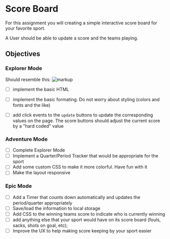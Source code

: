 # Score Board

For this assignment you will creating a simple interactive score board for your favorite sport.

A User should be able to update a score and the teams playing. 


## Objectives

### Explorer Mode

Should resemble this: 
![markup](https://github.com/suncoast-devs/joint-training-curriculum-.net/raw/master/week-2/day-1/assests/scoreboard-day-1.buttons.PNG#1)


- [ ] implement the basic HTML
- [ ] implement the basic formating. Do not worry about styling (colors and fonts and the like)
- [ ] add click events to the `update` buttons to update the corresponding values on the page. The score buttons should adjust the current score by a "hard coded" value



### Adventure Mode

- [ ] Complete Explorer Mode
- [ ] Implement a Quarter/Period Tracker that would be appropriate for the sport
- [ ] Add some custom CSS to make it more colorful. Have fun with it
- [ ] Make the layout responsive

### Epic Mode

- [ ] Add a Timer that counts down automatically and updates the period/quarter appropriately 
- [ ] Save/load the information to local storage
- [ ] Add CSS to the winning teams score to indicate who is currently winning
- [ ] add anything else that your sport would have on its score board (fouls, sacks, shots on goal, etc);
- [ ] Improve the UX to help making score keeping by your sport easier